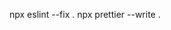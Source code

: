 <!-- Please run these commands before pushing the code -->

npx eslint --fix .
npx prettier --write .